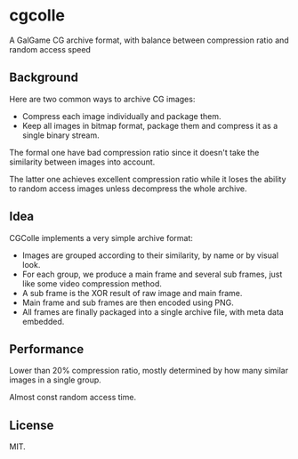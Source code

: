 # cgcolle
A GalGame CG archive format, with balance between compression ratio and random access speed

## Background

Here are two common ways to archive CG images:

* Compress each image individually and package them.
* Keep all images in bitmap format, package them and compress it as a single binary stream.

The formal one have bad compression ratio since it doesn't take the similarity between images into account.

The latter one achieves excellent compression ratio while it loses the ability to random access images unless decompress the whole archive.

## Idea

CGColle implements a very simple archive format:

* Images are grouped according to their similarity, by name or by visual look.
* For each group, we produce a main frame and several sub frames, just like some video compression method.
* A sub frame is the XOR result of raw image and main frame.
* Main frame and sub frames are then encoded using PNG.
* All frames are finally packaged into a single archive file, with meta data embedded.

## Performance

Lower than 20% compression ratio, mostly determined by how many similar images in a single group.

Almost const random access time.

## License

MIT.
